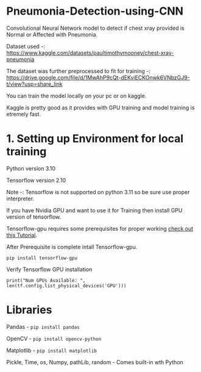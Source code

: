 # Pneumonia-Detection-using-CNN

Convolutional Neural Network model to detect if chest xray provided is Normal or Affected with Pneumonia.

Dataset used -: https://www.kaggle.com/datasets/paultimothymooney/chest-xray-pneumonia

The dataset was further preprocessed to fit for training -: https://drive.google.com/file/d/1MwAhP9cQt-dEKviECKOnwk6VNbzGJ9-t/view?usp=share_link

You can train the model locally on your pc or on kaggle.

Kaggle is pretty good as it provides with GPU training and model training is etremely fast.

# 1. Setting up Environment for local training

Python version  3.10

Tensorflow version 2.10

Note -: Tensorflow is not supported on python 3.11 so be sure use proper interpreter.

If you have Nvidia GPU and want to use it for Training then install GPU version of tensorflow.

Tensorflow-gpu requires some prerequisites for proper working [check out this Tutorial](https://youtu.be/1Cs5NvLr6iM).

After Prerequisite is complete intall Tensorflow-gpu.

    pip install tensorflow-gpu

Verify Tensorflow GPU installation

    print("Num GPUs Available: ", len(tf.config.list_physical_devices('GPU')))
    
# Libraries

Pandas - `pip install pandas`

OpenCV - `pip install opencv-python`

Matplotlib - `pip install matplotlib`

Pickle, Time, os, Numpy, pathLib, random - Comes built-in wth Python
